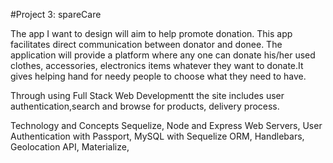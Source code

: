 #Project 3: 
spareCare

The app I want to design will aim to help promote donation. This app facilitates direct communication between donator and donee. The application will provide a platform where any one can donate his/her used clothes, accessories, electronics items whatever they want to donate.It gives helping hand for needy people to choose what they need to have.

Through using Full Stack Web Developmentt the site includes user authentication,search and browse for products, delivery process.

Technology and Concepts
Sequelize, Node and Express Web Servers, User Authentication with Passport, MySQL with Sequelize ORM, Handlebars, Geolocation API, Materialize, 

